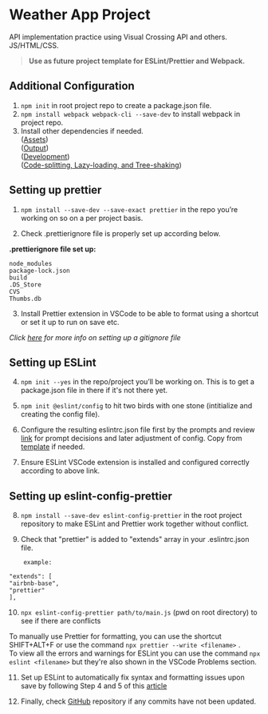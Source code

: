 # Weather App Project

API implementation practice using Visual Crossing API and others. JS/HTML/CSS.

> **Use as future project template for ESLint/Prettier and Webpack.**

## Additional Configuration

1. `npm init` in root project repo to create a package.json file.
2. `npm install webpack webpack-cli --save-dev` to install webpack in project repo.
3. Install other dependencies if needed.  
   ([Assets](https://webpack.js.org/guides/asset-management/))  
   ([Output](https://webpack.js.org/guides/output-management/))  
   ([Development](https://webpack.js.org/guides/development/))  
   ([Code-splitting, Lazy-loading, and Tree-shaking](https://webpack.js.org/guides//))

## Setting up prettier

1. `npm install --save-dev --save-exact prettier` in the repo you’re working on so on a per project basis.

2. Check .prettierignore file is properly set up according below.

**.prettierignore file set up:**

```
node_modules
package-lock.json
build
.DS_Store
CVS
Thumbs.db
```

3. Install Prettier extension in VSCode to be able to format using a shortcut or set it up to run on save etc.

_Click [here](https://www.freecodecamp.org/news/gitignore-file-how-to-ignore-files-and-folders-in-git/) for more info on setting up a gitignore file_

## Setting up ESLint

4. `npm init --yes` in the repo/project you’ll be working on. This is to get a package.json file in there if it's not there yet.

5. `npm init @eslint/config` to hit two birds with one stone (intitialize and creating the config file).

6. Configure the resulting eslintrc.json file first by the prompts and review [link](https://www.digitalocean.com/community/tutorials/linting-and-formatting-with-eslint-in-vs-code) for prompt decisions and later adjustment of config. Copy from [template](https://github.com/gabe-san/project-template) if needed.

7. Ensure ESLint VSCode extension is installed and configured correctly according to above link.

## Setting up eslint-config-prettier

8. `npm install --save-dev eslint-config-prettier` in the root project repository to make ESLint and Prettier work together without conflict.

9. Check that "prettier" is added to "extends" array in your .eslintrc.json file.

```
    example:

"extends": [
"airbnb-base",
"prettier"
],
```

10. `npx eslint-config-prettier path/to/main.js` (pwd on root directory) to see if there are conflicts

To manually use Prettier for formatting, you can use the shortcut SHIFT+ALT+F or use the command `npx prettier --write
<filename>` .  
To view all the errors and warnings for ESLint you can use the command `npx eslint <filename>` but they're also shown in the VSCode Problems section.

11. Set up ESLint to automatically fix syntax and formatting issues upon save by following Step 4 and 5 of this [article](https://www.digitalocean.com/community/tutorials/linting-and-formatting-with-eslint-in-vs-code)

12. Finally, check [GitHub](https://github.com/noory007/Weather-Project) repository if any commits have not been updated.
